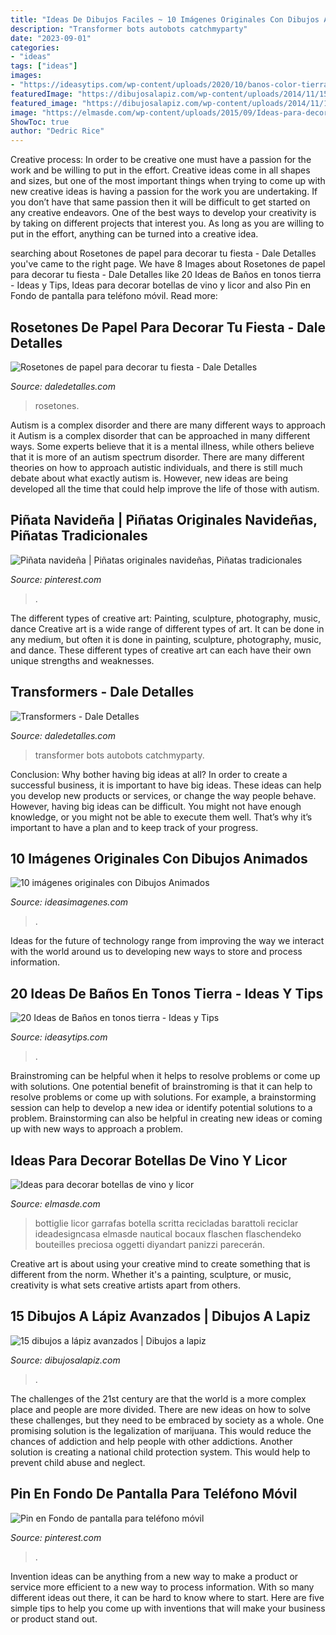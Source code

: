 ```yaml
---
title: "Ideas De Dibujos Faciles ~ 10 Imágenes Originales Con Dibujos Animados"
description: "Transformer bots autobots catchmyparty"
date: "2023-09-01"
categories:
- "ideas"
tags: ["ideas"]
images:
- "https://ideasytips.com/wp-content/uploads/2020/10/banos-color-tierra10-864x1536.jpg"
featuredImage: "https://dibujosalapiz.com/wp-content/uploads/2014/11/15-dibujos-a-lápiz-avanzados-13-209x300.jpg"
featured_image: "https://dibujosalapiz.com/wp-content/uploads/2014/11/15-dibujos-a-lápiz-avanzados-13-209x300.jpg"
image: "https://elmasde.com/wp-content/uploads/2015/09/Ideas-para-decorar-botellas-de-vino-y-licor-3.jpg"
ShowToc: true
author: "Dedric Rice"
---
```



Creative process: In order to be creative one must have a passion for the work and be willing to put in the effort.
Creative ideas come in all shapes and sizes, but one of the most important things when trying to come up with new creative ideas is having a passion for the work you are undertaking. If you don’t have that same passion then it will be difficult to get started on any creative endeavors. One of the best ways to develop your creativity is by taking on different projects that interest you. As long as you are willing to put in the effort, anything can be turned into a creative idea.

	

		
searching about Rosetones de papel para decorar tu fiesta - Dale Detalles you've came to the right page. We have 8 Images about Rosetones de papel para decorar tu fiesta - Dale Detalles like 20 Ideas de Baños en tonos tierra - Ideas y Tips, Ideas para decorar botellas de vino y licor and also Pin en Fondo de pantalla para teléfono móvil. Read more:
		
    
## Rosetones De Papel Para Decorar Tu Fiesta - Dale Detalles

<img loading=lazy src="https://i1.wp.com/www.daledetalles.com/wp-content/uploads/2017/02/flor-acordeon-o-roseton11.jpg?resize=550%2C733" onerror="this.onerror=null;this.src='https://tse1.mm.bing.net/th?id=OIP.EoxALkvdwqqJdHv8naegZAHaJ3&amp;pid=15.1';" alt="Rosetones de papel para decorar tu fiesta - Dale Detalles">

_Source: daledetalles.com_

>rosetones. 

	

Autism is a complex disorder and there are many different ways to approach it
Autism is a complex disorder that can be approached in many different ways. Some experts believe that it is a mental illness, while others believe that it is more of an autism spectrum disorder. There are many different theories on how to approach autistic individuals, and there is still much debate about what exactly autism is. However, new ideas are being developed all the time that could help improve the life of those with autism.

    
## Piñata Navideña | Piñatas Originales Navideñas, Piñatas Tradicionales

<img loading=lazy src="https://i.pinimg.com/736x/e1/1a/48/e11a48b1d5d22daa3b220213e651f48f.jpg" onerror="this.onerror=null;this.src='https://tse3.mm.bing.net/th?id=OIP.SqqmVNGq8eIHPNlLw8QefAHaJ4&amp;pid=15.1';" alt="Piñata navideña | Piñatas originales navideñas, Piñatas tradicionales">

_Source: pinterest.com_

>. 

	

The different types of creative art: Painting, sculpture, photography, music, dance
Creative art is a wide range of different types of art. It can be done in any medium, but often it is done in painting, sculpture, photography, music, and dance. These different types of creative art can each have their own unique strengths and weaknesses.

    
## Transformers - Dale Detalles

<img loading=lazy src="https://i1.wp.com/www.daledetalles.com/wp-content/uploads/2016/02/transformers12.jpg" onerror="this.onerror=null;this.src='https://tse1.mm.bing.net/th?id=OIP.mgh8r8I4pyYXUh3L1WVk9gHaFj&amp;pid=15.1';" alt="Transformers - Dale Detalles">

_Source: daledetalles.com_

>transformer bots autobots catchmyparty. 

	

Conclusion: Why bother having big ideas at all?
In order to create a successful business, it is important to have big ideas. These ideas can help you develop new products or services, or change the way people behave. However, having big ideas can be difficult. You might not have enough knowledge, or you might not be able to execute them well. That’s why it’s important to have a plan and to keep track of your progress.

    
## 10 Imágenes Originales Con Dibujos Animados

<img loading=lazy src="https://ideasimagenes.com/wp-content/uploads/2014/04/animadas-de-river-20765-470x501.gif" onerror="this.onerror=null;this.src='https://tse4.mm.bing.net/th?id=OIP.PZaCUu6gW4qxnh21UGEPQgAAAA&amp;pid=15.1';" alt="10 imágenes originales con Dibujos Animados">

_Source: ideasimagenes.com_

>. 

	

Ideas for the future of technology range from improving the way we interact with the world around us to developing new ways to store and process information.

    
## 20 Ideas De Baños En Tonos Tierra - Ideas Y Tips

<img loading=lazy src="https://ideasytips.com/wp-content/uploads/2020/10/banos-color-tierra10-864x1536.jpg" onerror="this.onerror=null;this.src='https://tse3.mm.bing.net/th?id=OIP.ApX35R3WUKXFxXdtrhJtoQHaNK&amp;pid=15.1';" alt="20 Ideas de Baños en tonos tierra - Ideas y Tips">

_Source: ideasytips.com_

>. 

	

Brainstroming can be helpful when it helps to resolve problems or come up with solutions.
One potential benefit of brainstroming is that it can help to resolve problems or come up with solutions. For example, a brainstorming session can help to develop a new idea or identify potential solutions to a problem. Brainstorming can also be helpful in creating new ideas or coming up with new ways to approach a problem.

    
## Ideas Para Decorar Botellas De Vino Y Licor

<img loading=lazy src="https://elmasde.com/wp-content/uploads/2015/09/Ideas-para-decorar-botellas-de-vino-y-licor-3.jpg" onerror="this.onerror=null;this.src='https://tse3.mm.bing.net/th?id=OIP.ZDC-Osj3AxFZhRhcTnbnmgHaLG&amp;pid=15.1';" alt="Ideas para decorar botellas de vino y licor">

_Source: elmasde.com_

>bottiglie licor garrafas botella scritta recicladas barattoli reciclar ideadesigncasa elmasde nautical bocaux flaschen flaschendeko bouteilles preciosa oggetti diyandart panizzi parecerán. 

	

Creative art is about using your creative mind to create something that is different from the norm. Whether it's a painting, sculpture, or music, creativity is what sets creative artists apart from others.

    
## 15 Dibujos A Lápiz Avanzados | Dibujos A Lapiz

<img loading=lazy src="https://dibujosalapiz.com/wp-content/uploads/2014/11/15-dibujos-a-lápiz-avanzados-13-209x300.jpg" onerror="this.onerror=null;this.src='https://tse3.mm.bing.net/th?id=OIP.Ac_uI_j1pT0a6cSR1dlxRAAAAA&amp;pid=15.1';" alt="15 dibujos a lápiz avanzados | Dibujos a lapiz">

_Source: dibujosalapiz.com_

>. 

	

The challenges of the 21st century are that the world is a more complex place and people are more divided. There are new ideas on how to solve these challenges, but they need to be embraced by society as a whole. One promising solution is the legalization of marijuana. This would reduce the chances of addiction and help people with other addictions. Another solution is creating a national child protection system. This would help to prevent child abuse and neglect.

    
## Pin En Fondo De Pantalla Para Teléfono Móvil

<img loading=lazy src="https://i.pinimg.com/736x/eb/d9/3c/ebd93cc791777c5d6d5cacd75cb371a1.jpg" onerror="this.onerror=null;this.src='https://tse3.mm.bing.net/th?id=OIP.2l-upWYMWaKPPi1Gyu2c1gHaNK&amp;pid=15.1';" alt="Pin en Fondo de pantalla para teléfono móvil">

_Source: pinterest.com_

>. 

	

Invention ideas can be anything from a new way to make a product or service more efficient to a new way to process information. With so many different ideas out there, it can be hard to know where to start. Here are five simple tips to help you come up with inventions that will make your business or product stand out.

